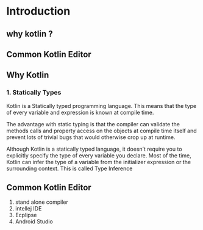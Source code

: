 # Introduction 
## why kotlin ?
## Common Kotlin Editor

## Why Kotlin
### 1. Statically Types
Kotlin is a Statically typed programming language. This means that the type of every variable and expression is known at compile time.

The advantage with static typing is that the compiler can validate the methods calls and property access on the objects at compile time itself and prevent lots of trivial bugs that would otherwise crop up at runtime.

Although Kotlin is a statically typed language, it doesn’t require you to explicitly specify the type of every variable you declare. Most of the time, Kotlin can infer the type of a variable from the initializer expression or the surrounding context. This is called Type Inference

## Common Kotlin Editor
1. stand alone compiler
2. intellej IDE
3. Ecplipse
4. Android Studio
